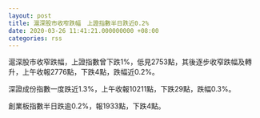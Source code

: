 ```yaml
---
layout: post
title: 滬深股市收窄跌幅　上證指數半日跌近0.2%
date: 2020-03-26 11:41:21.000000000 +08:00
categories: rss
---
```


滬深股市收窄跌幅，上證指數曾下跌1%，低見2753點，其後逐步收窄跌幅及轉升，上午收報2776點，下跌4點，跌幅近0.2%。

深證成份指數一度跌近1.3%，上午收報10211點，下跌29點，跌幅0.3%。

創業板指數半日跌逾0.2%，報1933點，下跌4點。

